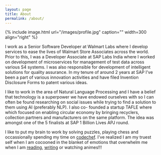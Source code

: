 ```yaml
---
layout: page
title: About
permalink: /about/
---
```


{% include image.html url="/images/profile.jpg" caption="" width=300 align="right" %}

I work as a Senior Software Developer at Walmart Labs where I develop services to ease the lives of Walmart Store Associates across the world. Prior to this, I was a Developer Associate at SAP Labs India where I worked on development of microservices for management of test data across various S4 systems. I was also responsible for development of intelligent solutions for quality assurance. In my tenure of around 2 years at SAP I've been a part of various innovation activities and have filed Invention Disclosure Forms to patent various ideas.

I like to work in the area of Natural Language Processing and I have a belief that technology is a superpower we have endowed ourselves with so I can often be found researching on social issues while trying to find a solution to them using AI (preferably NLP). I also co- founded a startup TAFLE where which focused on enabling circular economy by bringing recyclers, collection partners and manufacturers on the same platform. The idea was amongst one of the 5 finalists at SAP 1 Billion Lives APJ round.

I like to put my brain to work by solving puzzles, playing chess and occassionally spending my time on <a href = "https://www.codechef.com/users/thechange"> codechef</a>. I've realized I am my truest self when I am cocooned in the blanket of emotions that overwhelm me when I am <a href = "https://www.goodreads.com/user/show/51522882-shanya-sharma">reading</a>, <a href = "/poetry_essay/poetry/">writing</a> or watching animes!!! 
